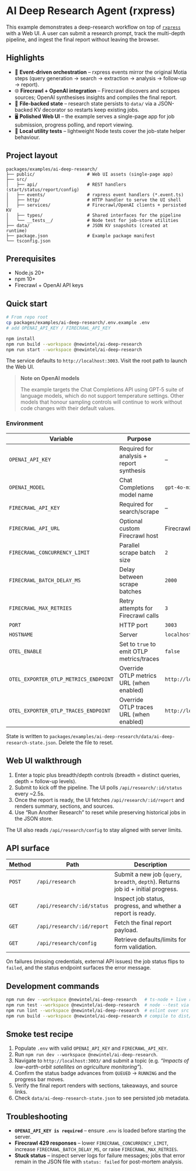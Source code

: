# AI Deep Research Agent (rxpress)

This example demonstrates a deep-research workflow on top of [`rxpress`](../../rxpress) with a Web UI. A user can submit a research prompt, track the multi-depth pipeline, and ingest the final report without leaving the browser.

## Highlights

- 🔁 **Event-driven orchestration** – rxpress events mirror the original Motia steps (query generation → search → extraction → analysis → follow-up → report).
- 🌐 **Firecrawl + OpenAI integration** – Firecrawl discovers and scrapes sources; OpenAI synthesises insights and compiles the final report.
- 💾 **File-backed state** – research state persists to `data/` via a JSON-backed KV decorator so restarts keep existing jobs.
- 🖥️ **Polished Web UI** – the example serves a single-page app for job submission, progress polling, and report viewing.
- 🧪 **Local utility tests** – lightweight Node tests cover the job-state helper behaviour.

## Project layout

```
packages/examples/ai-deep-research/
├── public/                    # Web UI assets (single-page app)
├── src/
│   ├── api/                   # REST handlers (start/status/report/config)
│   ├── events/                # rxpress event handlers (*.event.ts)
│   ├── http/                  # HTTP handler to serve the UI shell
│   ├── services/              # Firecrawl/OpenAI clients + persisted KV
│   ├── types/                 # Shared interfaces for the pipeline
│   └── __tests__/             # Node test for job-store utilities
├── data/                      # JSON KV snapshots (created at runtime)
├── package.json               # Example package manifest
└── tsconfig.json
```

## Prerequisites

- Node.js 20+
- npm 10+
- Firecrawl + OpenAI API keys

## Quick start

```bash
# From repo root
cp packages/examples/ai-deep-research/.env.example .env
# add OPENAI_API_KEY / FIRECRAWL_API_KEY

npm install
npm run build --workspace @newintel/ai-deep-research
npm run start --workspace @newintel/ai-deep-research
```

The service defaults to `http://localhost:3003`. Visit the root path to launch the Web UI.

> **Note on OpenAI models**
>
> The example targets the Chat Completions API using GPT‑5 suite of language models, which do not support temperature settings. Other models that honour sampling controls will continue to work without code changes with their default values.

### Environment

| Variable                              | Purpose                                   | Default                            |
| ------------------------------------- | ----------------------------------------- | ---------------------------------- |
| `OPENAI_API_KEY`                      | Required for analysis + report synthesis  | –                                  |
| `OPENAI_MODEL`                        | Chat Completions model name               | `gpt-4o-mini`                      |
| `FIRECRAWL_API_KEY`                   | Required for search/scrape                | –                                  |
| `FIRECRAWL_API_URL`                   | Optional custom Firecrawl host            | Firecrawl cloud                    |
| `FIRECRAWL_CONCURRENCY_LIMIT`         | Parallel scrape batch size                | `2`                                |
| `FIRECRAWL_BATCH_DELAY_MS`            | Delay between scrape batches              | `2000`                             |
| `FIRECRAWL_MAX_RETRIES`               | Retry attempts for Firecrawl calls        | `3`                                |
| `PORT`                                | HTTP port                                 | `3003`                             |
| `HOSTNAME`                            | Server                                    | `localhost`                        |
| `OTEL_ENABLE`                         | Set to `true` to emit OTLP metrics/traces | `false`                            |
| `OTEL_EXPORTER_OTLP_METRICS_ENDPOINT` | Override OTLP metrics URL (when enabled)  | `http://localhost:4318/v1/metrics` |
| `OTEL_EXPORTER_OTLP_TRACES_ENDPOINT`  | Override OTLP traces URL (when enabled)   | `http://localhost:4318/v1/traces`  |

State is written to `packages/examples/ai-deep-research/data/ai-deep-research-state.json`. Delete the file to reset.

## Web UI walkthrough

1. Enter a topic plus breadth/depth controls (breadth = distinct queries, depth = follow-up levels).
2. Submit to kick off the pipeline. The UI polls `/api/research/:id/status` every ~2.5s.
3. Once the report is ready, the UI fetches `/api/research/:id/report` and renders summary, sections, and sources.
4. Use “Run Another Research” to reset while preserving historical jobs in the JSON store.

The UI also reads `/api/research/config` to stay aligned with server limits.

## API surface

| Method | Path                       | Description                                                                        |
| ------ | -------------------------- | ---------------------------------------------------------------------------------- |
| `POST` | `/api/research`            | Submit a new job (`query`, `breadth`, `depth`). Returns job id + initial progress. |
| `GET`  | `/api/research/:id/status` | Inspect job status, progress, and whether a report is ready.                       |
| `GET`  | `/api/research/:id/report` | Fetch the final report payload.                                                    |
| `GET`  | `/api/research/config`     | Retrieve defaults/limits for form validation.                                      |

On failures (missing credentials, external API issues) the job status flips to `failed`, and the status endpoint surfaces the error message.

## Development commands

```bash
npm run dev --workspace @newintel/ai-deep-research   # ts-node + live reload main entry
npm run test --workspace @newintel/ai-deep-research  # node --test via ts-node
npm run lint --workspace @newintel/ai-deep-research  # eslint over src
npm run build --workspace @newintel/ai-deep-research # compile to dist/
```

## Smoke test recipe

1. Populate `.env` with valid `OPENAI_API_KEY` and `FIRECRAWL_API_KEY`.
2. Run `npm run dev --workspace @newintel/ai-deep-research`.
3. Navigate to `http://localhost:3003/` and submit a topic (e.g. _“Impacts of low-earth-orbit satellites on agriculture monitoring”_).
4. Confirm the status badge advances from `QUEUED` → `RUNNING` and the progress bar moves.
5. Verify the final report renders with sections, takeaways, and source links.
6. Check `data/ai-deep-research-state.json` to see persisted job metadata.

## Troubleshooting

- **`OPENAI_API_KEY is required`** – ensure `.env` is loaded before starting the server.
- **Firecrawl 429 responses** – lower `FIRECRAWL_CONCURRENCY_LIMIT`, increase `FIRECRAWL_BATCH_DELAY_MS`, or raise `FIRECRAWL_MAX_RETRIES`.
- **Stuck status** – inspect server logs for failure messages; jobs that error remain in the JSON file with `status: failed` for post-mortem analysis.
